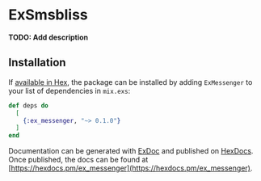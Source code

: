 # ExSmsbliss

**TODO: Add description**

## Installation

If [available in Hex](https://hex.pm/docs/publish), the package can be installed
by adding `ExMessenger` to your list of dependencies in `mix.exs`:

```elixir
def deps do
  [
    {:ex_messenger, "~> 0.1.0"}
  ]
end
```

Documentation can be generated with [ExDoc](https://github.com/elixir-lang/ex_doc)
and published on [HexDocs](https://hexdocs.pm). Once published, the docs can
be found at [https://hexdocs.pm/ex_messenger](https://hexdocs.pm/ex_messenger).

